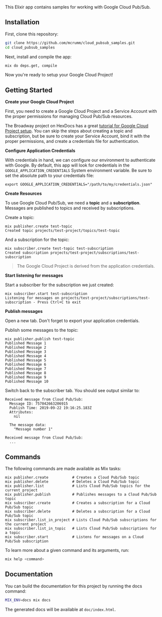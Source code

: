 This Elixir app contains samples for working with Google Cloud Pub/Sub.

## Installation

First, clone this repository:

```sh
git clone https://github.com/mcrumm/cloud_pubsub_samples.git
cd cloud_pubsub_samples
```

Next, install and compile the app:

```sh
mix do deps.get, compile
```

Now you're ready to setup your Google Cloud Project!

## Getting Started

**Create your Google Cloud Project**

First, you need to create a Google Cloud Project and a Service Account with
the proper permissions for managing Cloud Pub/Sub resources.

The Broadway project on HexDocs has a great
[tutorial for Google Cloud Project setup](https://hexdocs.pm/broadway/google-cloud-pubsub.html#setup-cloud-pub-sub-project).
You can skip the steps about creating a topic and subscription, but be sure to
create your Service Account, bind it with the proper permissions, and create a
credentials file for authentication.

**Configure Application Credentials**

With credentials in hand, we can configure our environment to authenticate with
Google. By default, this app will look for credentials in the
`GOOGLE_APPLICATION_CREDENTIALS` System environment variable. Be sure to set
the absolute path to your credentials file:

    export GOOGLE_APPLICATION_CREDENTIALS="/path/to/my/credentials.json"

**Create Resources**

To use Google Cloud Pub/Sub, we need a **topic** and a **subscription**.
Messages are published to topics and received by subscriptions.

Create a topic:

    mix publisher.create test-topic
    Created topic projects/test-project/topics/test-topic

And a subscription for the topic:

    mix subscriber.create test-topic test-subscription
    Created subscription projects/test-project/subscriptions/test-subscription

> The Google Cloud Project is derived from the application credentials.

**Start listening for messages**

Start a subscriber for the subscription we just created:

    mix subscriber.start test-subscription
    Listening for messages on projects/test-project/subscriptions/test-subscription - Press Ctrl+C to exit

**Publish messages**

Open a new tab.  Don't forget to export your application credentials.

Publish some messages to the topic:

    mix publisher.publish test-topic
    Published Message 1
    Published Message 2
    Published Message 3
    Published Message 4
    Published Message 5
    Published Message 6
    Published Message 7
    Published Message 8
    Published Message 9
    Published Message 10

Switch back to the subscriber tab.  You should see output similar to:

    Received message from Cloud Pub/Sub:
      Message ID: 757042663206915
      Publish Time: 2019-09-22 19:16:25.183Z
      Attributes:
        nil

      The message data:
        "Message number 1"

    Received message from Cloud Pub/Sub:
      ...

## Commands

The following commands are made available as Mix tasks:

    mix publisher.create           # Creates a Cloud Pub/Sub topic
    mix publisher.delete           # Deletes a Cloud Pub/Sub topic
    mix publisher.list             # Lists Cloud Pub/Sub topics for the current project
    mix publisher.publish          # Publishes messages to a Cloud Pub/Sub topic
    mix subscriber.create          # Creates a subscription for a Cloud Pub/Sub topic
    mix subscriber.delete          # Deletes a subscription for a Cloud Pub/Sub topic
    mix subscriber.list_in_project # Lists Cloud Pub/Sub subscriptions for the current project
    mix subscriber.list_in_topic   # Lists Cloud Pub/Sub subscriptions for a topic
    mix subscriber.start           # Listens for messages on a Cloud Pub/Sub subscription

To learn more about a given command and its arguments, run:

```sh
mix help <command>
```

## Documentation

You can build the documentation for this project by running the docs command:

```sh
MIX_ENV=docs mix docs
```

The generated docs will be available at `doc/index.html`.


